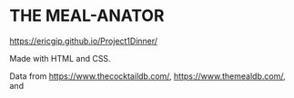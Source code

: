 # THE MEAL-ANATOR

https://ericgip.github.io/Project1Dinner/  

Made with HTML and CSS.   

Data from https://www.thecocktaildb.com/, https://www.themealdb.com/, and 
